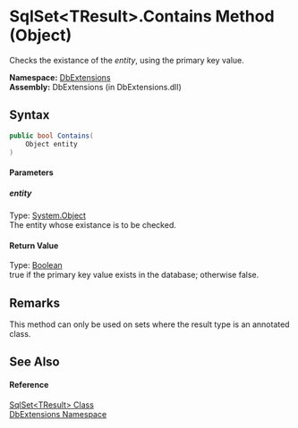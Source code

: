 SqlSet&lt;TResult>.Contains Method (Object)
===========================================
Checks the existance of the *entity*, using the primary key value.

**Namespace:** [DbExtensions][1]  
**Assembly:** DbExtensions (in DbExtensions.dll)

Syntax
------

```csharp
public bool Contains(
	Object entity
)
```

#### Parameters

##### *entity*
Type: [System.Object][2]  
The entity whose existance is to be checked.

#### Return Value
Type: [Boolean][3]  
true if the primary key value exists in the database; otherwise false.

Remarks
-------
 This method can only be used on sets where the result type is an annotated class. 

See Also
--------

#### Reference
[SqlSet&lt;TResult> Class][4]  
[DbExtensions Namespace][1]  

[1]: ../README.md
[2]: http://msdn.microsoft.com/en-us/library/e5kfa45b
[3]: http://msdn.microsoft.com/en-us/library/a28wyd50
[4]: README.md